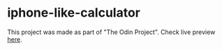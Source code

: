 # iphone-like-calculator
This project was made as part of "The Odin Project".
Check live preview <a href="https://nyctoraa.github.io/iphone-like-calculator/" target="_blank">here</a>.
